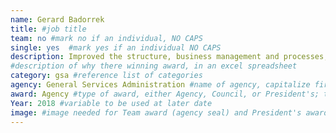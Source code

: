 ```yaml
---
name: Gerard Badorrek
title: #job title
team: no #mark no if an individual, NO CAPS
single: yes  #mark yes if an individual NO CAPS
description: Improved the structure, business management and processes, operations, and culture of the GSA’s financial management shop. Gerard’s work resulted in more than 50,000 hours that can be redirected to higher-value mission work.
#description of why there winning award, in an excel spreadsheet
category: gsa #reference list of categories
agency: General Services Administration #name of agency, capitalize first letter of each name
award: Agency #type of award, either Agency, Council, or President's; this is case sensitive so make sure to match the options listed exactly. This section generates the format of the card
Year: 2018 #variable to be used at later date
image: #image needed for Team award (agency seal) and President's award (headshot); leave empty if and individual Agency award
---
```

